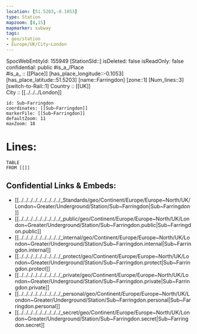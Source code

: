 ```yaml
---
location: [51.5203,-0.1053] 
type: Station 
mapzoom: [8,15] 
mapmarker: subway 
tags:
- geo/station
- Europe/UK/City~London
---
```

SpocWebEntityId: 155949
[StationSId::] 
isDeleted: false
isReadOnly: false
confidential: public
#is_a_/Place  
#is_a_ :: [[Place]] 
[has_place_longitude::-0.1053] 
[has_place_latitude::51.5203] 
[name::Farringdon] 
[zone::1] 
[Num_lines::3] 
[switch-to-Rail::1] 
Country :: [[UK]]  
City :: [[../../../London]]  


```leaflet
id: Sub~Farringdon
coordinates: [[Sub~Farringdon]] 
markerFile: [[Sub~Farringdon]] 
defaultZoom: 11 
maxZoom: 18
```


# Lines: 
```dataview
TABLE 
FROM [[]] 
```

## Confidential Links & Embeds: 
- [[../../../../../../../../../_Standards/geo/Continent/Europe/Europe~North/UK/London~Greater/Underground/Station/Sub~Farringdon|Sub~Farringdon]] 
- [[../../../../../../../../../_public/geo/Continent/Europe/Europe~North/UK/London~Greater/Underground/Station/Sub~Farringdon.public|Sub~Farringdon.public]] 
- [[../../../../../../../../../_internal/geo/Continent/Europe/Europe~North/UK/London~Greater/Underground/Station/Sub~Farringdon.internal|Sub~Farringdon.internal]] 
- [[../../../../../../../../../_protect/geo/Continent/Europe/Europe~North/UK/London~Greater/Underground/Station/Sub~Farringdon.protect|Sub~Farringdon.protect]] 
- [[../../../../../../../../../_private/geo/Continent/Europe/Europe~North/UK/London~Greater/Underground/Station/Sub~Farringdon.private|Sub~Farringdon.private]] 
- [[../../../../../../../../../_personal/geo/Continent/Europe/Europe~North/UK/London~Greater/Underground/Station/Sub~Farringdon.personal|Sub~Farringdon.personal]] 
- [[../../../../../../../../../_secret/geo/Continent/Europe/Europe~North/UK/London~Greater/Underground/Station/Sub~Farringdon.secret|Sub~Farringdon.secret]] 
